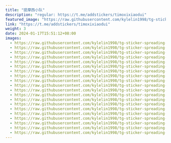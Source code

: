 ```yaml
---
title: "提摩西小队"
description: "regular: https://t.me/addstickers/timoxixiaodui"
featured_image: "https://raw.githubusercontent.com/kylelin1998/tg-sticker-spreading-worldwide-images/main/img/27c5af1a-2198-4bbc-af05-11c357ebc0eb.jpg"
link: "https://t.me/addstickers/timoxixiaodui"
weight: 3
date: 2024-01-17T15:51:12+08:00
images:
  - https://raw.githubusercontent.com/kylelin1998/tg-sticker-spreading-worldwide-images/main/img/27c5af1a-2198-4bbc-af05-11c357ebc0eb.jpg
  - https://raw.githubusercontent.com/kylelin1998/tg-sticker-spreading-worldwide-images/main/img/4aef4a27-e5d4-464e-b8c6-e5fcd35c727f.jpg
  - https://raw.githubusercontent.com/kylelin1998/tg-sticker-spreading-worldwide-images/main/img/d0db99fb-cb6f-4271-aeb6-1629339e1e3d.jpg
  - https://raw.githubusercontent.com/kylelin1998/tg-sticker-spreading-worldwide-images/main/img/69733a5d-6148-4e3a-8dc2-75c56ee01216.jpg
  - https://raw.githubusercontent.com/kylelin1998/tg-sticker-spreading-worldwide-images/main/img/d6721bd5-e626-469d-953c-4043c43f1dd2.jpg
  - https://raw.githubusercontent.com/kylelin1998/tg-sticker-spreading-worldwide-images/main/img/0b6cee96-6283-44d2-b7fb-f8270117dce5.jpg
  - https://raw.githubusercontent.com/kylelin1998/tg-sticker-spreading-worldwide-images/main/img/1631595a-f165-493c-a103-dda95fac5c9a.jpg
  - https://raw.githubusercontent.com/kylelin1998/tg-sticker-spreading-worldwide-images/main/img/7f4db5fa-82f0-4397-99e1-3b047e2a6536.jpg
  - https://raw.githubusercontent.com/kylelin1998/tg-sticker-spreading-worldwide-images/main/img/66d9c7c7-3aa3-423b-983c-d812801309f2.jpg
  - https://raw.githubusercontent.com/kylelin1998/tg-sticker-spreading-worldwide-images/main/img/8caea5e1-125e-4434-a359-339e5bb7c399.jpg
  - https://raw.githubusercontent.com/kylelin1998/tg-sticker-spreading-worldwide-images/main/img/7c5182dd-bc27-41f3-a32b-17da764e3349.jpg
  - https://raw.githubusercontent.com/kylelin1998/tg-sticker-spreading-worldwide-images/main/img/1ec98251-753f-44f9-a446-40f51460dfa2.jpg
  - https://raw.githubusercontent.com/kylelin1998/tg-sticker-spreading-worldwide-images/main/img/ce801fb4-7aee-43ae-bcca-362e87426648.jpg
  - https://raw.githubusercontent.com/kylelin1998/tg-sticker-spreading-worldwide-images/main/img/199d1207-734e-4faf-82c9-134c98dd5eb2.jpg
  - https://raw.githubusercontent.com/kylelin1998/tg-sticker-spreading-worldwide-images/main/img/bff8695b-bbe5-4df5-9e9d-f2d1c4f259b5.jpg
  - https://raw.githubusercontent.com/kylelin1998/tg-sticker-spreading-worldwide-images/main/img/ec833bb0-2d9a-4824-85f3-fb4240275bd5.jpg
  - https://raw.githubusercontent.com/kylelin1998/tg-sticker-spreading-worldwide-images/main/img/0c09cd98-c5c6-4cc8-bd88-49536daff716.jpg
  - https://raw.githubusercontent.com/kylelin1998/tg-sticker-spreading-worldwide-images/main/img/8123afa6-b262-445f-b149-f92ea2b7c958.jpg
  - https://raw.githubusercontent.com/kylelin1998/tg-sticker-spreading-worldwide-images/main/img/55199a4b-820c-4215-baa5-a450d7afc3f7.jpg
  - https://raw.githubusercontent.com/kylelin1998/tg-sticker-spreading-worldwide-images/main/img/daebdbd5-ffe1-4b62-af6f-38af709d881a.jpg
---
```

